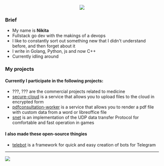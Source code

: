 <p align="center">
<img src="https://github-readme-stats.vercel.app/api?username=DiscoreMe&show_icons=true&hide_border=false" />
</p>


### Brief
- My name is **Nikita**
- Fullstack go dev with the makings of a devops
- I like to constantly sort out something new that I didn't understand before, and then forget about it
- I write in Golang, Python, js and now C++
- Currently idling around

### My projects
#### Currently I participate in the following projects:
- ???, ??? are the commercial projects related to medicine
- [secure-cloud](https://github.com/discoreme/secure-cloud) is a service that allows you to upload files to the cloud in encrypted form
- [pdfconsultation-worker](https://github.com/discoreme/pdfconsultation-worker) is a service that allows you to render a pdf file with custom data from a word or libreoffice file
- [snet](https://github.com/discoreme/SNET) is an implementation of the UDP data transfer Protocol for comfortable and fast operation in games

#### I also made these open-source thingies
- [telebot](https://github.com/tucnak/telebot) is a framework for quick and easy creation of bots for Telegram
<hr>
<img src="https://hits.seeyoufarm.com/api/count/incr/badge.svg?url=https://github.com/DiscoreMe/&title=Profile%20Views"/>
